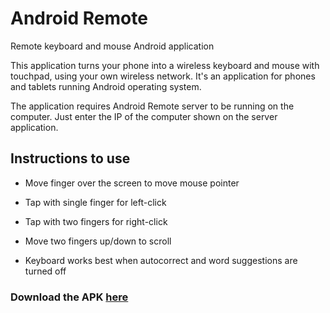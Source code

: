 # Android Remote
Remote keyboard and mouse Android application

This application turns your phone into a wireless keyboard and mouse with touchpad, using your own wireless network. It's an application for phones and tablets running Android operating system.

The application requires Android Remote server to be running on the computer. Just enter the IP of the computer shown on the server application.

## Instructions to use 

* Move finger over the screen to move mouse pointer
* Tap with single finger for left-click
* Tap with two fingers for right-click
* Move two fingers up/down to scroll

* Keyboard works best when autocorrect and word suggestions are turned off

### Download the APK [here](executables/AndroidRemote.apk?raw=true)
